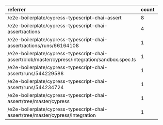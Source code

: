 | referrer                                                                                        | count | uniques |
| :---------------------------------------------------------------------------------------------- | :---- | :------ |
| /e2e-boilerplate/cypress-typescript-chai-assert                                                 | 8     | 2       |
| /e2e-boilerplate/cypress-typescript-chai-assert/actions                                         | 4     | 2       |
| /e2e-boilerplate/cypress-typescript-chai-assert/actions/runs/66164108                           | 1     | 1       |
| /e2e-boilerplate/cypress-typescript-chai-assert/blob/master/cypress/integration/sandbox.spec.ts | 1     | 1       |
| /e2e-boilerplate/cypress-typescript-chai-assert/runs/544229588                                  | 1     | 1       |
| /e2e-boilerplate/cypress-typescript-chai-assert/runs/544234724                                  | 1     | 1       |
| /e2e-boilerplate/cypress-typescript-chai-assert/tree/master/cypress                             | 1     | 1       |
| /e2e-boilerplate/cypress-typescript-chai-assert/tree/master/cypress/integration                 | 1     | 1       |